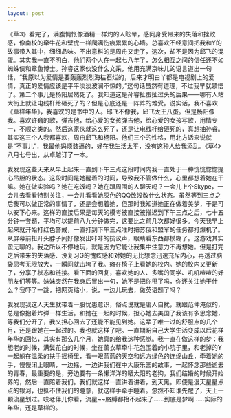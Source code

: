 ```yaml
---
layout: post
---
```

《草3》看完了，满腹惆怅像酒精一样灼的人眩晕，感同身受带来的失落和挫败感，像南校的牵牛花和壁虎一样爬满伤痕累累的心墙。总喜欢不经意间把我和Y的故事带入其中，细细品味。不出意料的是周舟又走了，这次，却不是因为邱飞的混蛋。其实我一直不明白，他们两个人在一起七八年了，怎么相互之间的信任还不如蜘蛛侠和章鱼博士。孙睿这家伙没什么文采，他用充满京味儿的语言道出一句话，“我原以为爱情是要轰轰烈烈海枯石烂的，后来才明白丫都是电视剧上的爱情，真正的爱情应该是平平淡淡波澜不惊的。”这句话虽然有道理，不过我早就领悟了。第二个事儿是杨阳居然死了。我知道这是孙睿扯蛋扯过头的后果——哪有人站大街上就让电线杆给砸死了的？但是心底还是一阵阵的难受。说实话，我不喜欢《草样年华》，我喜欢的是书中的人。邱飞不像我，邱飞太王八蛋。但是杨阳像我。喜欢许巍的歌，弹吉他，给心爱的女孩弹吉他，给心爱的女孩写歌，用情专一，不顺之类的。然后这家伙就这么死了，还是让电线杆给砸死的，真想抽孙睿。其实这三个人我都喜欢，周舟邱飞和杨阳。他们三个的性格，用北方话来说就是“不事儿”，我最他妈烦装逼的，好在我生活太平，没有这种人给我添乱。《草4》八月七号出，从卓越订了一本。

我发现这些天来从早上起来一直到下午三点这段时间内我一直处于一种恍恍惚惚提心吊胆的状态。这段时间是她醒着的时间，导致我不管做什么，心里都想着她在干嘛。她在做实验吗？她在吃饭吗？她在跟周围的人聊天吗？一会儿上个Skype，一会儿去看看特别关注，一会儿看看她灰色的QQ改没改什么状态。虽然等到三点之后我可以做正常的事情了，还是会想着她，但那时我知道她正在做着美梦，于是可以安下心来。这样的直接后果是每天的模考被直接被推迟到下午三点之后，七十五分钟一套题，平均可以提前八九分钟做完，这要比之前几次都好很多。今天我早上起来就开始打红色警戒，一直打到下午三点准时把苏俄和盟军的任务都打爆机了。从屏幕前扭开头脖子间好像发出咔咔的抗议声，眼睛看东西都模糊了。这游戏其实蛮无聊的。我之所以不停地玩，就是因为它能让我集中注意力不再想她。但是打完之后带来的失落感、没复习G的愧疚感和对她的无比想念迅速充斥内心，再透过脑袋思考无限放大，一瞬间就击垮了我。瘫在椅子上看她的校内。她的校内又更新了，分享了状态和链接。看下面的回复，喜欢她的人、多嘴的同学、叽叽喳喳的好朋友们等等。妹妹突然在我身后冒出一句，她不是把你甩了吗，你还关注她干什么？我吓了一跳，把网页缩小，说，一边儿玩去，做英语题了吗？

我发现我这人天生就带着一股忧患意识，俗点说就是庸人自扰，就跟范仲淹似的，总是像抱着炸弹一样生活。和她在一起的时候，担心她去美国了我该有多思念她，等我们分开了，我又担心回去了还能不能见到她。这辈子唯一过的舒服点的几个月，还是跟她在一起过的。我也就这样了吧。一直期盼自己大学生活变成以后花样年华的回忆，其实有那么几个月，她真的给我这种感觉。我一直在做这样的梦：我想老的时候，满鬓花白的时候，坐在薰衣草牵牛花包围着的小院子里，和老掉的Y一起躺在温柔的扶手摇椅里，看一眼蓝蓝的天空和远方绿色的连绵山丘，牵着她的手，慢慢闭上眼睛，一边摇，一边讲我们在中大康乐园的故事，一起怀念那些逝去的青春，最重要的是，旁边要有一条懒洋洋的晒太阳的老狗，我们结婚的时候开始养的，然后一直陪着我们。我们就这样一直讲着讲着，到天黑。即便是漫天星星点点的银河，也抵不住我们的睡意，就这样手牵手睡着。忽然不知谁先醒了，天上一颗流星划过。哎老伴儿你看，流星~~胳膊都抬不起来了……到底是梦啊……实际的年华，还是草样的。